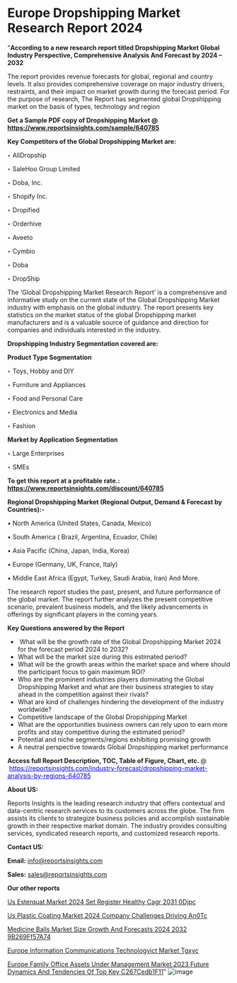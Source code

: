 # Europe Dropshipping Market Research Report 2024

"<strong>According to a new research report titled Dropshipping Market Global Industry Perspective, Comprehensive Analysis And Forecast by 2024 – 2032</strong>

The report provides revenue forecasts for global, regional and country levels. It also provides comprehensive coverage on major industry drivers, restraints, and their impact on market growth during the forecast period. For the purpose of research, The Report has segmented global Dropshipping market on the basis of types, technology and region

<strong>Get a Sample PDF copy of Dropshipping Market </strong><strong>@<a href=https://www.reportsinsights.com/sample/640785 style=color:#0000ff;> https://www.reportsinsights.com/sample/640785</a></strong></font>

<strong>Key Competitors of the Global Dropshipping Market are:</strong>

‣ AliDropship

‣ SaleHoo Group Limited

‣ Doba, Inc.

‣ Shopify Inc.

‣ Dropified

‣ Orderhive

‣ Aveeto

‣ Cymbio

‣ Doba

‣ DropShip

The ‘Global Dropshipping Market Research Report’ is a comprehensive and informative study on the current state of the Global Dropshipping Market industry with emphasis on the global industry. The report presents key statistics on the market status of the global Dropshipping market manufacturers and is a valuable source of guidance and direction for companies and individuals interested in the industry.

<strong>Dropshipping Industry Segmentation covered are:</strong>

<strong>Product Type Segmentation</strong>

‣ Toys, Hobby and DIY

‣ Furniture and Appliances

‣ Food and Personal Care

‣ Electronics and Media

‣ Fashion

<strong>Market by Application Segmentation</strong>

‣ Large Enterprises

‣ SMEs

<strong>To get this report at a profitable rate.: <a href=https://www.reportsinsights.com/discount/640785 style=color:#0000ff;>https://www.reportsinsights.com/discount/640785</a></strong></font>

<strong>Regional Dropshipping Market (Regional Output, Demand &amp; Forecast by Countries):-</strong>

• North America (United States, Canada, Mexico)

• South America ( Brazil, Argentina, Ecuador, Chile)

• Asia Pacific (China, Japan, India, Korea)

• Europe (Germany, UK, France, Italy)

• Middle East Africa (Egypt, Turkey, Saudi Arabia, Iran) And More.

The research report studies the past, present, and future performance of the global market. The report further analyzes the present competitive scenario, prevalent business models, and the likely advancements in offerings by significant players in the coming years.

<strong>Key Questions answered by the Report</strong>
<ul>
  <li> What will be the growth rate of the Global Dropshipping Market 2024 for the forecast period 2024 to 2032?</li>
  <li>What will be the market size during this estimated period?</li>
  <li>What will be the growth areas within the market space and where should the participant focus to gain maximum ROI?</li>
  <li>Who are the prominent industries players dominating the Global Dropshipping Market and what are their business strategies to stay ahead in the competition against their rivals?</li>
  <li>What are kind of challenges hindering the development of the industry worldwide?</li>
  <li>Competitive landscape of the Global Dropshipping Market</li>
  <li>What are the opportunities business owners can rely upon to earn more profits and stay competitive during the estimated period?</li>
  <li>Potential and niche segments/regions exhibiting promising growth</li>
  <li>A neutral perspective towards Global Dropshipping market performance</li>
</ul>
<strong>Access full Report Description, TOC, Table of Figure, Chart, etc. </strong>@  <a href=https://reportsinsights.com/industry-forecast/dropshipping-market-analysis-by-regions-640785 style=color:#0000ff;>https://reportsinsights.com/industry-forecast/dropshipping-market-analysis-by-regions-640785</a></font>

<strong><strong>About US</strong>:</strong>

Reports Insights is the leading research industry that offers contextual and data-centric research services to its customers across the globe. The firm assists its clients to strategize business policies and accomplish sustainable growth in their respective market domain. The industry provides consulting services, syndicated research reports, and customized research reports.

<strong>Contact US:</strong>

<p class=""""><b>Email:</b> <a href=mailto:info@reportsinsights.com>info@reportsinsights.com</a></p>
<p class=""""><b>Sales:</b> <a href=mailto:sales@reportsinsights.com>sales@reportsinsights.com</a></p>

<strong>Our other reports</strong>

<a href=https://www.linkedin.com/pulse/us-esterquat-market-2024-set-register-healthy-cagr-2031-0djpc/>Us Esterquat Market 2024 Set Register Healthy Cagr 2031 0Djpc</a>

<a href=https://www.linkedin.com/pulse/us-plastic-coating-market-2024-company-challenges-driving-an0tc/>Us Plastic Coating Market 2024 Company Challenges Driving An0Tc</a>

<a href=https://medium.com/@amolshinde346727482/medicine-balls-market-size-growth-and-forecasts-2024-2032-9b269ff57a74>Medicine Balls Market Size Growth And Forecasts 2024 2032 9B269Ff57A74</a>

<a href=https://www.linkedin.com/pulse/europe-information-communications-technologyict-market-tgxyc/>Europe Information Communications Technologyict Market Tgxyc</a>

<a href=https://medium.com/@g65914336/europe-family-office-assets-under-management-market-2023-future-dynamics-and-tendencies-of-top-key-c267cedb1f11>Europe Family Office Assets Under Management Market 2023 Future Dynamics And Tendencies Of Top Key C267Cedb1F11</a>"
![image](https://github.com/ahaan12367/RIMarket24/assets/158471582/3928dccc-a386-4f49-9796-0c55d14e434f)

